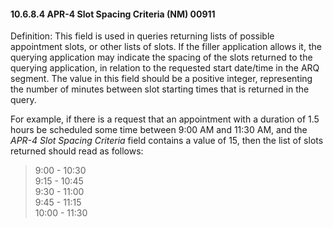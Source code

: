 #### 10.6.8.4 APR-4 Slot Spacing Criteria (NM) 00911

Definition: This field is used in queries returning lists of possible appointment slots, or other lists of slots. If the filler application allows it, the querying application may indicate the spacing of the slots returned to the querying application, in relation to the requested start date/time in the ARQ segment. The value in this field should be a positive integer, representing the number of minutes between slot starting times that is returned in the query.

For example, if there is a request that an appointment with a duration of 1.5 hours be scheduled some time between 9:00 AM and 11:30 AM, and the _APR-4 Slot Spacing Criteria_ field contains a value of 15, then the list of slots returned should read as follows:

> 9:00 - 10:30\
> 9:15 - 10:45\
> 9:30 - 11:00\
> 9:45 - 11:15\
> 10:00 - 11:30
